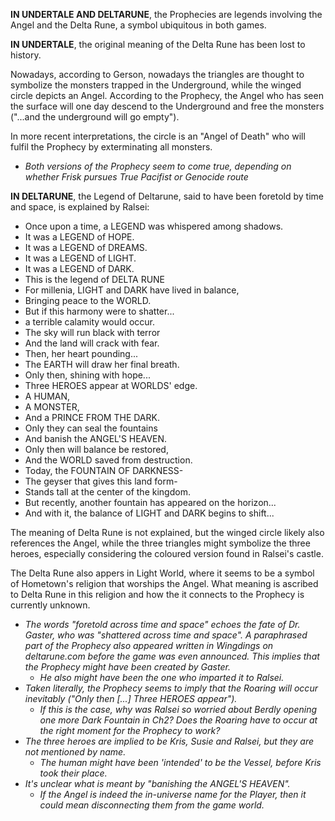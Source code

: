 **IN UNDERTALE AND DELTARUNE**, the Prophecies are legends involving the <a onclick="loadFile('Angel.md')">Angel</a> and the Delta Rune, a symbol ubiquitous in both games.

**IN UNDERTALE**, the original meaning of the Delta Rune has been lost to history.

Nowadays, according to Gerson, nowadays the triangles are thought to symbolize the monsters trapped in the Underground, while the winged circle depicts an <a onclick="loadFile('Angel.md')">Angel</a>. According to the Prophecy, the Angel who has seen the surface will one day descend to the Underground and free the monsters ("...and the underground will go empty").

In more recent interpretations, the circle is an "Angel of Death" who will fulfil the Prophecy by exterminating all monsters.
- _Both versions of the Prophecy seem to come true, depending on whether <a onclick="loadFile('Frisk.md')">Frisk</a> pursues True Pacifist or Genocide route_

**IN DELTARUNE**, the Legend of Deltarune, said to have been foretold by time and space, is explained by Ralsei:
- Once upon a time, a LEGEND was whispered among shadows.
- It was a LEGEND of HOPE.
- It was a LEGEND of DREAMS.
- It was a LEGEND of LIGHT.
- It was a LEGEND of DARK.
- This is the legend of DELTA RUNE
- For millenia, LIGHT and DARK have lived in balance,
- Bringing peace to the WORLD.
- But if this harmony were to shatter...
- a terrible calamity would occur.
- The sky will run black with terror
- And the land will crack with fear.
- Then, her heart pounding...
- The EARTH will draw her final breath.
- Only then, shining with hope...
- Three HEROES appear at WORLDS' edge.
- A HUMAN,
- A MONSTER,
- And a PRINCE FROM THE DARK.
- Only they can seal the fountains
- And banish the ANGEL'S HEAVEN.
- Only then will balance be restored,
- And the WORLD saved from destruction.
- Today, the FOUNTAIN OF DARKNESS-
- The geyser that gives this land form-
- Stands tall at the center of the kingdom.
- But recently, another fountain has appeared on the horizon...
- And with it, the balance of LIGHT and DARK begins to shift...

The meaning of Delta Rune is not explained, but the winged circle likely also references the <a onclick="loadFile('Angel.md')">Angel</a>, while the three triangles might symbolize the three heroes, especially considering the coloured version found in Ralsei's castle.

The Delta Rune also appers in Light World, where it seems to be a symbol of Hometown's religion that worships the Angel. What meaning is ascribed to Delta Rune in this religion and how the it connects to the Prophecy is currently unknown.

- _The words "foretold across time and space" echoes the fate of <a onclick="loadFile('Doctor W. D. Gaster.md')">Dr. Gaster</a>, who was "shattered across time and space". A paraphrased part of the Prophecy also appeared written in Wingdings on deltarune.com before the game was even announced. This implies that the Prophecy might have been created by Gaster._
    - _He also might have been the one who imparted it to <a onclick="loadFile('Ralsei.md')">Ralsei</a>._
- _Taken literally, the Prophecy seems to imply that <a onclick="loadFile('The Roaring.md')">the Roaring</a> will occur inevitably ("Only then \[...] Three HEROES appear")._
    - _If this is the case, why was Ralsei so worried about Berdly opening one more Dark Fountain in Ch2? Does the Roaring have to occur at the right moment for the Prophecy to work?_
- _The three heroes are implied to be <a onclick="loadFile('Kris.md')">Kris</a>, <a onclick="loadFile('Susie.md')">Susie</a> and <a onclick="loadFile('Ralsei.md')">Ralsei</a>, but they are not mentioned by name._
    - _The human might have been 'intended' to be the <a onclick="loadFile('Vessel.md')">Vessel</a>, before Kris took their place._
- _It's unclear what is meant by "banishing the <a onclick="loadFile('Heaven.md')">ANGEL'S HEAVEN</a>"._
    - _If the Angel is indeed the in-universe name for the Player, then it could mean disconnecting them from the game world._